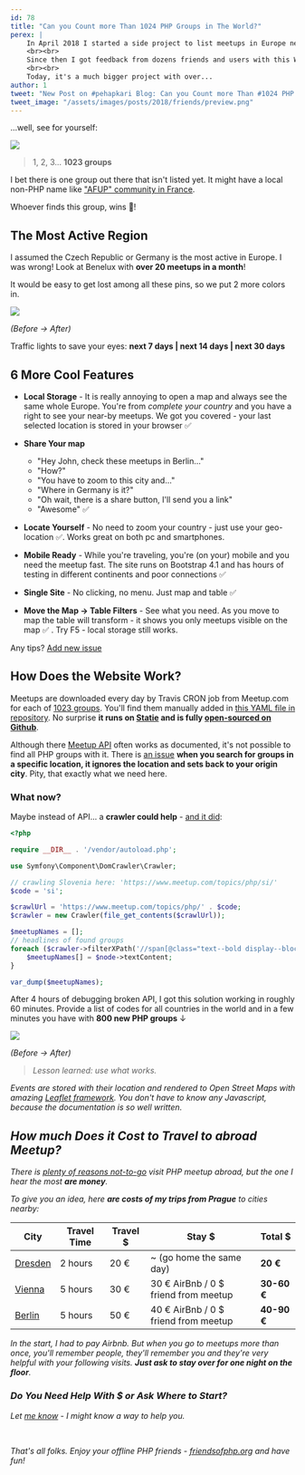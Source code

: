 ```yaml
---
id: 78
title: "Can you Count more Than 1024 PHP Groups in The World?"
perex: |
    In April 2018 I started a side project to list meetups in Europe near Prague. **PHP meetups are so much fun** and I didn't find any single-page with a map that would list them. In the start, this site had a small table, with 10 meetups a month, very *modern* black/white Times New Roman design and *advanced* human-manual updating.
    <br><br>
    Since then I got feedback from dozens friends and users with this WTFs and ideas - they helped me to add feature now and then, polish a design with emoji and Bootstrap, **automate everything and even crawl over 150 urls**. I bought [friendsofphp.org](https://friendsofphp.org) domain and the project became a standalone single page.
    <br><br>
    Today, it's a much bigger project with over...
author: 1
tweet: "New Post on #pehapkari Blog: Can you Count more Than #1024 PHP Groups in The World?      #php #meetupcom #travelling #phpfamily by @votrubaT"
tweet_image: "/assets/images/posts/2018/friends/preview.png"
---
```


...well, see for yourself:

<div class="text-center">
    <a href="https://friendsofphp.org/">
        <img src="/assets/images/posts/2018/friends/preview.png">
    </a>
</div>

<blockquote class="blockquote text-center">
    1, 2, 3... <strong>1023 groups</strong>
</blockquote>

I bet there is one group out there that isn't listed yet. It might have a local non-PHP name like ["AFUP" community in France](https://friendsofphp.org/groups/#france).

Whoever finds this group, wins 🍺!

## The Most Active Region

I assumed the Czech Republic or Germany is the most active in Europe. I was wrong! Look at Benelux with **over 20 meetups in a month**!

It would be easy to get lost among all these pins, so we put 2 more colors in.

<div class="text-center">
    <img src="/assets/images/posts/2018/friends/colors-before-after.png" class="img-thumbnail">
    <p>
        <em>(Before → After)</em>
    </p>
    <p>
        Traffic lights to save your eyes:
        <strong>
            <span class="text-success">next 7 days</span>
            | <span class="text-warning">next 14 days</span>
            | <span class="text-danger">next 30 days</span>
        </strong>
    </p>
</div>

## 6 More Cool Features

- **Local Storage** - It is really annoying to open a map and always see the same whole Europe. You're from *complete your country* and you have a right to see your near-by meetups. We got you covered - your last selected location is stored in your browser ✅

- **Share Your map**
    - "Hey John, check these meetups in Berlin..."
    - "How?"
    - "You have to zoom to this city and..."
    - "Where in Germany is it?"
    - "Oh wait, there is a share button, I'll send you a link"
    - "Awesome" ✅

- **Locate Yourself** - No need to zoom your country - just use your geo-location ✅. Works great on both pc and smartphones.

- **Mobile Ready** - While you're traveling, you're (on your) mobile and you need the meetup fast. The site runs on Bootstrap 4.1 and has hours of testing in different continents and poor connections ✅

- **Single Site** - No clicking, no menu. Just map and table ✅

- **Move the Map → Table Filters** - See what you need. As you move to map the table will transform - it shows you only meetups visible on the map ✅ . Try F5 - local storage still works.

Any tips? [Add new issue](https://github.com/TomasVotruba/friendsofphp.org/issues/)

## How Does the Website Work?

Meetups are downloaded every day by Travis CRON job from Meetup.com for each of [1023 groups](https://friendsofphp.org/groups/). You'll find them manually added in [this YAML file in repository](https://github.com/TomasVotruba/friendsofphp.org/blob/master/source/_data/groups.yml). No surprise **it runs on [Statie](https://www.statie.org/) and is fully [open-sourced on Github](https://github.com/tomasvotruba/friendsofphp.org)**.

Although there [Meetup API](https://www.meetup.com/meetup_api/) often works as documented, it's not possible to find all PHP groups with it. There is [an issue](https://github.com/meetup/api/issues/249) **when you search for groups in a specific location, it ignores the location and sets back to your origin city**. Pity, that exactly what we need here.

### What now?

Maybe instead of API... a **crawler could help** - [and it did](https://github.com/meetup/api/issues/249#issuecomment-427548572):

```php
<?php

require __DIR__ . '/vendor/autoload.php';

use Symfony\Component\DomCrawler\Crawler;

// crawling Slovenia here: 'https://www.meetup.com/topics/php/si/'
$code = 'si';

$crawlUrl = 'https://www.meetup.com/topics/php/' . $code;
$crawler = new Crawler(file_get_contents($crawlUrl));

$meetupNames = [];
// headlines of found groups
foreach ($crawler->filterXPath('//span[@class="text--bold display--block"]') as $node) {
    $meetupNames[] = $node->textContent;
}

var_dump($meetupNames);
```

After 4 hours of debugging broken API, I got this solution working in roughly 60 minutes.
Provide a list of codes for all countries in the world and in a few minutes you have with **800 new PHP groups** ↓

<div class="text-center">
    <img src="/assets/images/posts/2018/friends/groups-before-after.png" class="img-thumbnail">
    <p>
        <em>(Before → After)
    </p>
</div>

<blockquote class="blockquote text-center">
   Lesson learned: use what works.
</blockquote>

Events are stored with their location and rendered to Open Street Maps with amazing [Leaflet framework](https://leafletjs.com/). You don't have to know any Javascript, because the documentation is so well written.

## How much Does it Cost to Travel to abroad Meetup?

There is [plenty of reasons not-to-go](https://www.tomasvotruba.cz/blog/2018/07/23/5-signs-should-never-have-a-talk-abroad/) visit PHP meetup abroad, but the one I hear the most **are money**.

To give you an idea, here **are costs of my trips from Prague** to cities nearby:

<table class="table table-bordered">
    <thead class="table-inverse">
        <tr>
            <th class="text-center">City</th>
            <th class="text-center">Travel Time</th>
            <th class="text-center">Travel $</th>
            <th class="text-center">Stay $</th>
            <th class="text-center">Total $</th>
        </tr>
    </thead>
    <tr>
        <td><a href="https://www.meetup.com/PHP-USERGROUP-DRESDEN/">Dresden</a></td>
        <td>2 hours</td>
        <td>20 € </td>
        <td>~ <span class="text-muted">(go home the same day)</span></td>
        <td class="text-right"><strong>20 €</strong></td>
    </tr>
    <tr>
        <td><a href="https://www.meetup.com/viennaphp/">Vienna</a></td>
        <td>5 hours</td>
        <td>30 € </td>
        <td>30 € AirBnb / 0 $ friend from meetup</td>
        <td class="text-right"><strong>30-60 €</strong></td>
    </tr>
    <tr>
        <td><a href="https://www.meetup.com/Berlin-PHP-Usergroup/">Berlin</a></td>
        <td>5 hours</td>
        <td>50 €</td>
        <td>40 € AirBnb / 0 $ friend from meetup</td>
        <td class="text-right"><strong>40-90 €</strong></td>
    </tr>
</table>

In the start, I had to pay Airbnb. But when you go to meetups more than once, you'll remember people, they'll remember you and they're very helpful with your following visits. **Just ask to stay over for one night on the floor**.

### Do You Need Help With $ or Ask Where to Start?

Let [me know](https://www.tomasvotruba.cz/contact/) - I might know a way to help you.

<br>

That's all folks. Enjoy your offline PHP friends - [friendsofphp.org](https://friendsofphp.org) and have fun!
